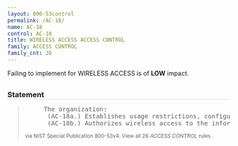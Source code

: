 ```yaml
---
layout: 800-53control
permalink: /AC-18/
name: AC-18
control: AC-18
title: WIRELESS ACCESS ACCESS CONTROL
family: ACCESS CONTROL
family_cnt: 26
---
```

<p class="text-info">Failing to implement for WIRELESS ACCESS is of <b>LOW</b> impact.</p>

<h3 style="border-bottom:1px solid #ddd;margin:30px 0 8px 0;">Statement</h3>
<blockquote>
<pre>     The organization: 
      (AC-18a.) Establishes usage restrictions, configuration/connection requirements, and implementation guidance for wireless access; and 
      (AC-18b.) Authorizes wireless access to the information system prior to allowing such connections. 
</pre>
<p><small>via NIST Special Publication 800-53v4. View all 26 <i>ACCESS CONTROL</i> rules. <a href="/cce/ssg/group/$Group_id"><span class="glyphicon glyphicon-link"></span></a> </small></p>
</blockquote>

